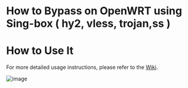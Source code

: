 # How to Bypass on OpenWRT using Sing-box ( hy2, vless, trojan,ss )
# How to Use It
For more detailed usage instructions, please refer to the [Wiki](https://github.com/rezconf/Sing-box/wiki/How-to-Run).

 ![image](https://github.com/rezconf/Sing-box/assets/39160983/2472b127-ec6a-47df-9a4b-4863c1b48835)

